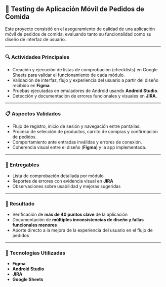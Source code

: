 ## 🍔 Testing de Aplicación Móvil de Pedidos de Comida

Este proyecto consistió en el aseguramiento de calidad de una aplicación móvil de pedidos de comida, evaluando tanto su funcionalidad como su diseño de interfaz de usuario.

---

### 🔍 Actividades Principales

- Creación y ejecución de listas de comprobación (checklists) en Google Sheets para validar el funcionamiento de cada módulo.  
- Validación de interfaz, flujo y experiencia del usuario a partir del diseño recibido en **Figma**.  
- Pruebas ejecutadas en emuladores de Android usando **Android Studio**.  
- Detección y documentación de errores funcionales y visuales en **JIRA**.  

---

### 📋 Aspectos Validados

- Flujo de registro, inicio de sesión y navegación entre pantallas.  
- Proceso de selección de productos, carrito de compras y confirmación de pedidos.  
- Comportamiento ante entradas inválidas y errores de conexión.  
- Coherencia visual entre el diseño (**Figma**) y la app implementada.  

---

### 🐞 Entregables

- Lista de comprobación detallada por módulo  
- Reportes de errores con evidencia visual en **JIRA**  
- Observaciones sobre usabilidad y mejoras sugeridas  

---

### 🌟 Resultado

- Verificación de **más de 40 puntos clave** de la aplicación  
- Documentación de **múltiples inconsistencias de diseño y fallas funcionales menores**  
- Aporte directo a la mejora de la experiencia del usuario en el flujo de pedidos  

---

### 📆 Tecnologías Utilizadas

- **Figma**
- **Android Studio**  
- **JIRA** 
- **Google Sheets**
